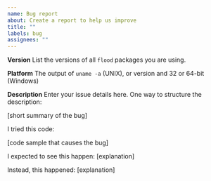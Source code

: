 ```yaml
---
name: Bug report
about: Create a report to help us improve
title: ""
labels: bug
assignees: ""
---
```


**Version**
List the versions of all `flood` packages you are using.


**Platform**
The output of `uname -a` (UNIX), or version and 32 or 64-bit (Windows)

**Description**
Enter your issue details here.
One way to structure the description:

[short summary of the bug]

I tried this code:

[code sample that causes the bug]

I expected to see this happen: [explanation]

Instead, this happened: [explanation]
